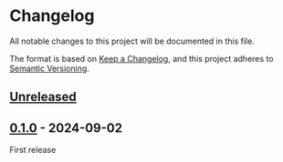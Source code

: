 # Changelog

All notable changes to this project will be documented in this file.

The format is based on [Keep a Changelog](https://keepachangelog.com/en/1.0.0/),
and this project adheres to [Semantic Versioning](https://semver.org/spec/v2.0.0.html).

## [Unreleased]

## [0.1.0] - 2024-09-02

First release


[Unreleased]: https://github.com/grisp/termseal/compare/0.1.0...HEAD
[0.1.0]: https://github.com/grisp/termseal/compare/4f87e9fffb7ac19be8f588c44e60ea1a9cf71c77...0.1.0